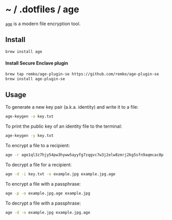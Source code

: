 # ~ / .dotfiles / age

[`age`](https://age-encryption.org/) is a modern file encryption tool.

## Install

```sh
brew install age
```

#### Install Secure Enclave plugin

```sh
brew tap remko/age-plugin-se https://github.com/remko/age-plugin-se
brew install age-plugin-se
```

## Usage

To generate a new key pair (a.k.a. identity) and write it to a file:

```sh
age-keygen -o key.txt
```

To print the public key of an identity file to the terminal:

```sh
age-keygen -y key.txt
```

To encrypt a file to a recipient:

```sh
age -r age1ql3z7hjy54pw3hyww5ayyfg7zqgvc7w3j2elw8zmrj2kg5sfn9aqmcac8p -o example.jpg.age example.jpg
```

To decrypt a file for a recipient:

```sh
age -d -i key.txt -o example.jpg example.jpg.age
```

To encrypt a file with a passphrase:

```sh
age -p -o example.jpg.age example.jpg
```

To decrypt a file with a passphrase:

```sh
age -d -o example.jpg example.jpg.age
```
